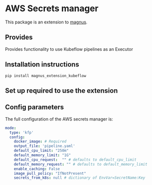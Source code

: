 # AWS Secrets manager

This package is an extension to [magnus](https://github.com/AstraZeneca/magnus-core).

## Provides 

Provides functionality to use Kubeflow pipelines as an Executor

## Installation instructions

```pip install magnus_extension_kubeflow```

## Set up required to use the extension


## Config parameters

The full configuration of the AWS secrets manager is:

```yaml
mode:
  type: 'kfp'
  config:
    docker_image: # Required
    output_file: 'pipeline.yaml'
    default_cpu_limit: "250m"
    default_memory_limit: "1G"
    default_cpu_request:  "" # defaults to default_cpu_limit
    default_memory_request: "" # defaults to default_memory_limit
    enable_caching: False
    image_pull_policy: "IfNotPresent"
    secrets_from_k8s: null # dictionary of EnvVar=SecretName:Key
```


